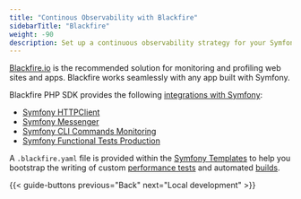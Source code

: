 ```yaml
---
title: "Continous Observability with Blackfire"
sidebarTitle: "Blackfire"
weight: -90
description: Set up a continuous observability strategy for your Symfony app with Blackfire.
---
```


[Blackfire.io](/increase-observability/integrate-observability/blackfire.md) is the recommended solution
for monitoring and profiling web sites and apps.
Blackfire works seamlessly with any app built with Symfony.

Blackfire PHP SDK provides the following [integrations with
Symfony](https://blackfire.io/docs/php/integrations/symfony/index):

- [Symfony HTTPClient](https://blackfire.io/docs/php/integrations/symfony/http-client)
- [Symfony Messenger](https://blackfire.io/docs/php/integrations/symfony/messenger)
- [Symfony CLI Commands Monitoring](https://blackfire.io/docs/php/integrations/symfony/cli-commands-monitoring)
- [Symfony Functional Tests Production](https://blackfire.io/docs/php/integrations/symfony/functional-tests)

A `.blackfire.yaml` file is provided within the [Symfony Templates](https://github.com/symfonycorp/platformsh-symfony-template/blob/6.2/.blackfire.yaml)
to help you bootstrap the writing of custom [performance tests](https://blackfire.io/docs/testing-cookbooks/index)
and automated [builds](https://blackfire.io/docs/builds-cookbooks/index).

{{< guide-buttons previous="Back" next="Local development" >}}
